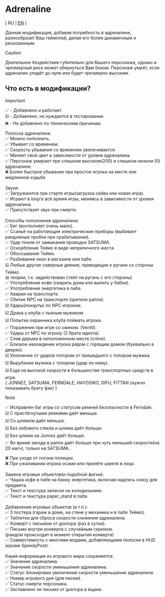 # Adrenaline

[ RU | [EN](README.md) ]

Данная модификация, добавив потребность в адреналине, разнообразит Ваш геймплей, делая его более динамичным и рискованным.
> [!CAUTION]
> Длительное бездействие губительно для Вашего персонажа, однако и чрезмерный риск может обернуться Вам боком.
> Персонаж умрёт, если адреналин упадёт до нуля или будет чрезмерно высоким.

## Что есть в модификации?
> [!IMPORTANT]
> ✅ - Добавлено и работает.<br>
> ☑️ - Добавлено, но нуждается в тестировании.<br>
> ❌ - Не добавлено по техническим причинам.<br>

Полоска адреналина:<br>
✅ Можно пополнить.<br>
✅ Убывает со временем.<br>
✅ Скорость убывания со временем увеличивается.<br>
✅ Меняет свой цвет в зависимости от уровня адреналина.<br>
✅ Персонаж умирает при слишком высоком(200) и слишком низком (0) адреналине.<br>
❌ Более быстрое убывание при простое игрока на месте или медленной ходьбе.<br>
<br>
Звуки:<br>
✅ Загружаются при старте игры(загрузка сейва или новая игра).<br>
✅ Играют в loop'e всё время игры, меняясь в зависимости от уровня адреналина.<br>
✅ Присутствует звук при смерти.<br>
<br>
Способы пополнения адреналина:<br>
✅ Бег (восполняет очень мало).<br>
✅ Ссаньё на работающие электрические приборы (выбивает рандомные пробки при срабатывании).<br>
✅ Удар током от замыкания проводки SATSUMA.<br>
✅ Оскорбление Теймо в виде неприличного жеста.<br>
✅ Обоссывание Теймо.<br>
✅ Разбивание окон в магазине или пабе.<br>
☑️ Любые другие скверные деяния, приводящие к ругани со стороны Теймо.<br>
(в теории, т.к. задействован стейт на ругань с его стороны)<br>
✅ Употребление кофе (сварить дома или выпить у бабки).<br>
✅ Употребление энергетика в пабе.<br>
✅ Аварии на транспорте.<br>
✅ Сбитие NPC на транспорте (зрители ралли).<br>
☑️ Удары(нокауты) по NPC игроком.<br>
☑️ Драка у клуба с пьяным мужиком.<br>
☑️ Попытки охранника клуба поймать игрока.<br>
✅ Поражения при игре со свином. (Ventti).<br>
✅ Удары от NPC по игроку (2 брата идиота).<br>
✅ Слив дерьма в неположенном месте (crime).<br>
✅ Близкое нахождение игрока рядом с горящим домом (буквально в дверях).<br>
☑️ Уклонение от ударов топором от пришедшего с топором мужика.<br>
☑️ Вырубание мужика с топором (удар по нему).<br>
☑️ Езда на высокой скорости в большинстве транспортных средств в игре.<br>
{ JONNEZ, SATSUMA, FERNDALE, HAYOSIKO, GIFU, FITTAN (нужно показывать брату фак) }<br>

> [!NOTE]
> ✅ Исправлен баг игры со статусом ремней безопасности в Ferndale.<br>
> ☑️ С пристёгнутыми ремнями даёт меньше.<br>
> ☑️ Со шлемом даёт меньше.<br>
> ☑️ Без лобового стекла и шлема даёт больше.<br>
> ☑️ Без шлема на Jonnez даёт больше.<br>
> ✅ Во время заезда в ралли даёт больше при чуть меньшей скорости(на 20 км/ч), только на SATSUMA.

❌ При уходе от погони полиции.<br>
❌ При ужаливании игрока осами или прилёте шмеля в лицо.<br>
<br>
Замена игровых объектов(и подобной фигни):<br>
✅ Чашка кофе в пабе на банку энергетика, включая надпись снизу для предмета.<br>
✅ Текст и текстура записки на холодильнике.<br>
✅ Текст и текстура paper_stand в пабе.<br>
<br>
Добавление игровых объектов (и т.п.):<br>
✅ 3 постера (гараж в доме, на стене у механика и в пабе Теймо).<br>
✅ Таблетки для сброса скорости снижения адреналина.<br>
✅ Конверт с письмом от доктора (раз в сутки).<br>
✅ Письмо внутри конверта с случайным скрином.<br>
(рандом происходит в момент открытия конверта)<br>
✅ Совместимость с многими модами, добавляющими полоски в HUD (кроме SpeedyPost).<br>
<br>
Какая информация из игрового мира сохраняется:<br>
✅ Значение адреналина.<br>
✅ Значение скорости уменьшения адреналина.<br>
✅ Статус блокировки увеличения скорости уменьшение адреналина.<br>
✅ Номер игрового дня (для писем).<br>
✅ Статус смерти персонажа.<br>
✅ Заспавнено ли письмо от доктора в ящике.<br>
